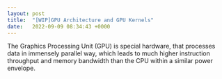 ```yaml
---
layout: post
title:  "[WIP]GPU Architecture and GPU Kernels"
date:   2022-09-09 08:34:43 +0000
---
```


The Graphics Processing Unit (GPU) is special hardware, that processes data in immensely parallel way, which leads to much higher instruction throughput and memory bandwidth than the CPU within a similar power envelope.
